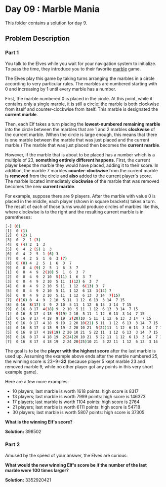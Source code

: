 # Day 09 : Marble Mania

This folder contains a solution for day 9.

## Problem Description

### Part 1

You talk to the Elves while you wait for your navigation system to initialize. To pass the time, they introduce you to their favorite [marble](https://en.wikipedia.org/wiki/Marble_(toy)) game.

The Elves play this game by taking turns arranging the marbles in a circle according to very particular rules. The marbles are numbered starting with 0 and increasing by 1 until every marble has a number.

First, the marble numbered 0 is placed in the circle. At this point, while it contains only a single marble, it is still a circle: the marble is both clockwise from itself and counter-clockwise from itself. This marble is designated the **current marble**.

Then, each Elf takes a turn placing the **lowest-numbered remaining marble** into the circle between the marbles that are 1 and 2 marbles **clockwise** of the current marble. (When the circle is large enough, this means that there is one marble between the marble that was just placed and the current marble.) The marble that was just placed then becomes the **current marble**.

However, if the marble that is about to be placed has a number which is a multiple of 23, **something entirely different happens**. First, the current player keeps the marble they would have placed, adding it to their score. In addition, the marble 7 marbles **counter-clockwise** from the current marble is **removed** from the circle and **also** added to the current player's score. The marble located immediately **clockwise** of the marble that was removed becomes the new **current marble**.

For example, suppose there are 9 players. After the marble with value 0 is placed in the middle, each player (shown in square brackets) takes a turn. The result of each of those turns would produce circles of marbles like this, where clockwise is to the right and the resulting current marble is in parentheses:

```bash
[-] (0)
[1]  0 (1)
[2]  0 (2) 1 
[3]  0  2  1 (3)
[4]  0 (4) 2  1  3 
[5]  0  4  2 (5) 1  3 
[6]  0  4  2  5  1 (6) 3 
[7]  0  4  2  5  1  6  3 (7)
[8]  0 (8) 4  2  5  1  6  3  7 
[9]  0  8  4 (9) 2  5  1  6  3  7 
[1]  0  8  4  9  2(10) 5  1  6  3  7 
[2]  0  8  4  9  2 10  5(11) 1  6  3  7 
[3]  0  8  4  9  2 10  5 11  1(12) 6  3  7 
[4]  0  8  4  9  2 10  5 11  1 12  6(13) 3  7 
[5]  0  8  4  9  2 10  5 11  1 12  6 13  3(14) 7 
[6]  0  8  4  9  2 10  5 11  1 12  6 13  3 14  7(15)
[7]  0(16) 8  4  9  2 10  5 11  1 12  6 13  3 14  7 15 
[8]  0 16  8(17) 4  9  2 10  5 11  1 12  6 13  3 14  7 15 
[9]  0 16  8 17  4(18) 9  2 10  5 11  1 12  6 13  3 14  7 15 
[1]  0 16  8 17  4 18  9(19) 2 10  5 11  1 12  6 13  3 14  7 15 
[2]  0 16  8 17  4 18  9 19  2(20)10  5 11  1 12  6 13  3 14  7 15 
[3]  0 16  8 17  4 18  9 19  2 20 10(21) 5 11  1 12  6 13  3 14  7 15 
[4]  0 16  8 17  4 18  9 19  2 20 10 21  5(22)11  1 12  6 13  3 14  7 15 
[5]  0 16  8 17  4 18(19) 2 20 10 21  5 22 11  1 12  6 13  3 14  7 15 
[6]  0 16  8 17  4 18 19  2(24)20 10 21  5 22 11  1 12  6 13  3 14  7 15 
[7]  0 16  8 17  4 18 19  2 24 20(25)10 21  5 22 11  1 12  6 13  3 14  7 15
```

The goal is to be the **player with the highest score** after the last marble is used up. Assuming the example above ends after the marble numbered 25, the winning score is 23+9=**32** (because player 5 kept marble 23 and removed marble 9, while no other player got any points in this very short example game).

Here are a few more examples:

  * 10 players; last marble is worth 1618 points: high score is 8317
  * 13 players; last marble is worth 7999 points: high score is 146373
  * 17 players; last marble is worth 1104 points: high score is 2764
  * 21 players; last marble is worth 6111 points: high score is 54718
  * 30 players; last marble is worth 5807 points: high score is 37305

**What is the winning Elf's score?**

**Solution:** 398502

### Part 2

Amused by the speed of your answer, the Elves are curious:

**What would the new winning Elf's score be if the number of the last marble were 100 times larger?**

**Solution:** 3352920421
